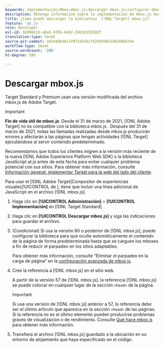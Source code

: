 ```yaml
---
keywords: Implementación;Mbox;mbox.js;descargar mbox.js;configurar mbox.js
description: Obtenga información sobre la implementación de mbox.js heredada de Adobe Target. Migrar al SDK web de Adobe Experience Platform (SDK web de AEP) o a la versión más reciente de at.js.
title: ¿Cómo puedo descargar la biblioteca  [!DNL Target] mbox.js?
feature: 'at.js '
role: Developer
exl-id: 92096b1b-a8a5-435b-8e62-24b5d15d392f
translation-type: tm+mt
source-git-commit: a92e88b46c72971d5d3c752593d651d8290b674e
workflow-type: tm+mt
source-wordcount: '286'
ht-degree: 58%

---
```


# Descargar mbox.js

Target Standard y Premium usan una versión modificada del archivo mbox.js de Adobe Target.

>[!IMPORTANT]
>
>**Fin de vida útil de mbox.js**: Desde el 31 de marzo de 2021,  [!DNL Adobe Target] no es compatible con la biblioteca mbox.js . Después del 31 de marzo de 2021, todas las llamadas realizadas desde mbox.js producirán errores y afectarán a las páginas que tengan actividades [!DNL Target] ejecutándose al servir contenido predeterminado.
>
>Recomendamos que todos los clientes migren a la versión más reciente de la nueva [!DNL Adobe Experience Platform Web SDK] o la biblioteca JavaScript at.js antes de esta fecha para evitar cualquier problema potencial con sus sitios. Para obtener más información, consulte [Información general: implementar Target para la web del lado del cliente](/help/c-implementing-target/c-implementing-target-for-client-side-web/implement-target-for-client-side-web.md).

Para usar el [!DNL Adobe Target]Compositor de experiencias visuales[!UICONTROL  de ], tiene que incluir una línea adicional de JavaScript en el archivo [!DNL mbox.js].

1. Haga clic en **[!UICONTROL Administración]** > **[!UICONTROL Implementación]** en [!DNL Target Standard].
1. Haga clic en **[!UICONTROL Descargar mbox.js]** y siga las indicaciones para guardar el archivo.
1. (Condicional) Si usa la versión 60 o posterior de [!DNL mbox.js], puede configurar la biblioteca para que oculte automáticamente el contenido de la página de forma predeterminada hasta que se carguen los mboxes a fin de reducir el parpadeo en los sitios adaptables.

   Para obtener más información, consulte “Eliminar el parpadeo en la carga de página” en la [configuración avanzada de mbox.js](/help/c-implementing-target/c-implementing-target-for-client-side-web/t-mbox-download/advanced-mboxjs-settings.md#reference_A9C8DAC6DF7743EDBCF1D71F8F20843C).

1. Cree la referencia a [!DNL mbox.js] en el sitio web.

   A partir de la versión 57 de [!DNL mbox.js], la referencia [!DNL mbox.js] se puede colocar en cualquier lugar de la sección `<head>` de la página.

   >[!IMPORTANT]
   >
   >Si usa una versión de [!DNL mbox.js] anterior a 57, la referencia debe ser el último artículo que aparezca en la sección `<head>` de las páginas. Si la referencia no es el último elemento pueden producirse problemas graves de visualización o de rendimiento. Consulte [Qué hace mbox.js](/help/c-implementing-target/c-implementing-target-for-client-side-web/t-mbox-download/mbox-technical.md) para obtener más información.

1. Transfiera el archivo [!DNL mbox.js] guardado a la ubicación en su entorno de alojamiento que haya especificado en el código.
